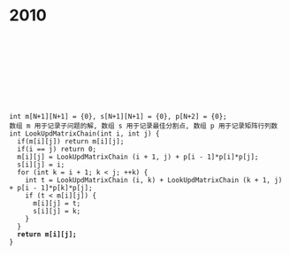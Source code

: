 # 2010

<figure><img src="../.gitbook/assets/image (39).png" alt=""><figcaption></figcaption></figure>

<figure><img src="../.gitbook/assets/image (47).png" alt=""><figcaption></figcaption></figure>

<figure><img src="../.gitbook/assets/image (48).png" alt=""><figcaption></figcaption></figure>

<figure><img src="../.gitbook/assets/image (40).png" alt=""><figcaption></figcaption></figure>

<figure><img src="../.gitbook/assets/image (50).png" alt=""><figcaption></figcaption></figure>

<figure><img src="../.gitbook/assets/image (41).png" alt=""><figcaption></figcaption></figure>

<figure><img src="../.gitbook/assets/image (58).png" alt=""><figcaption></figcaption></figure>

<figure><img src="../.gitbook/assets/image (42).png" alt=""><figcaption></figcaption></figure>

<figure><img src="../.gitbook/assets/image (46).png" alt=""><figcaption></figcaption></figure>

<figure><img src="../.gitbook/assets/image (43).png" alt=""><figcaption></figcaption></figure>

<pre><code>int m[N+1][N+1] = {0}, s[N+1][N+1] = {0}, p[N+2] = {0}; 
数组 m 用于记录子问题的解, 数组 s 用于记录最佳分割点, 数组 p 用于记录矩阵行列数
int LookUpdMatrixChain(int i, int j) {     
  if(m[i][j]) return m[i][j];     
  if(i == j) return 0;     
  m[i][j] = LookUpdMatrixChain (i + 1, j) + p[i - 1]*p[i]*p[j];     
  s[i][j] = i;     
  for (int k = i + 1; k &#x3C; j; ++k) {          
    int t = LookUpdMatrixChain (i, k) + LookUpdMatrixChain (k + 1, j) + p[i - 1]*p[k]*p[j];
    if (t &#x3C; m[i][j]) {           
      m[i][j] = t;           
      s[i][j] = k;          
    }      
  }     
<strong>  return m[i][j];  
</strong>}

</code></pre>

<figure><img src="../.gitbook/assets/image (49).png" alt=""><figcaption></figcaption></figure>

<figure><img src="../.gitbook/assets/image (44).png" alt=""><figcaption></figcaption></figure>

<figure><img src="../.gitbook/assets/image (57).png" alt=""><figcaption></figcaption></figure>

<figure><img src="../.gitbook/assets/image (45).png" alt=""><figcaption></figcaption></figure>
